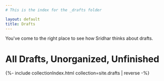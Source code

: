 ```yaml
---
# This is the index for the _drafts folder

layout: default
title: Drafts
---
```


You've come to the right place to see how Sridhar thinks about drafts.

<h1> All Drafts, Unorganized, Unfinished</h1>

{%- include collectionIndex.html collection=site.drafts  | reverse -%}
